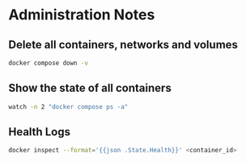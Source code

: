 # Administration Notes

## Delete all containers, networks and volumes

```bash
docker compose down -v
```

## Show the state of all containers

```bash
watch -n 2 "docker compose ps -a"
```

## Health Logs

```bash
docker inspect --format='{{json .State.Health}}' <container_id>
```